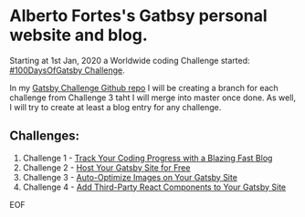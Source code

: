# Alberto Fortes's Gatbsy personal website and blog.

Starting at 1st Jan, 2020 a Worldwide coding Challenge started: [#100DaysOfGatsby Challenge](https://www.gatsbyjs.org/blog/tags/100-days-of-gatsby).

In my [Gatsby Challenge Github repo](https://github.com/albertofortes/gatsby-blog-2020) I will be creating a branch for each challenge from Challenge 3 taht I will merge into master once done.
As well, I will try to create at least a blog entry for any challenge.

## Challenges:

1. Challenge 1 - [Track Your Coding Progress with a Blazing Fast Blog](https://www.gatsbyjs.org/blog/100days/start-blog/)
2. Challenge 2 - [Host Your Gatsby Site for Free](https://www.gatsbyjs.org/blog/100days/free-hosting/)
3. Challenge 3 - [Auto-Optimize Images on Your Gatsby Site](https://www.gatsbyjs.org/blog/100days/gatsby-image/)
4. Challenge 4 - [Add Third-Party React Components to Your Gatsby Site](https://www.gatsbyjs.org/blog/100days/react-component/)

EOF